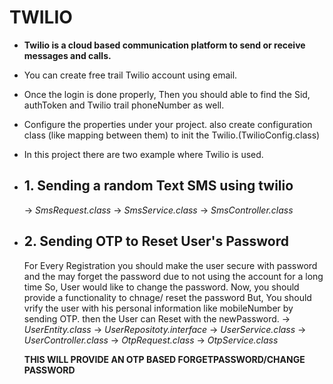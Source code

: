 # TWILIO

- **Twilio is a cloud based communication platform to send or receive messages and calls.**
- You can create free trail Twilio account using email.
- Once the login is done properly, Then you should able to find the Sid, authToken and Twilio trail phoneNumber as well.
- Configure the properties under your project. also create configuration class (like mapping between them) to init the Twilio.(TwilioConfig.class)
- In this project there are two example where Twilio is used.
- ## 1. Sending a random Text SMS using twilio
     -> _SmsRequest.class_
     -> _SmsService.class_
     -> _SmsController.class_
- ## 2. Sending OTP to Reset User's Password
     For Every Registration you should make the user secure with password and the may forget the password due to not using the account for a long time
     So, User would like to change the password.
     Now, you should provide a functionality to chnage/ reset the password
      But, You should vrify the user with his personal information like mobileNumber by sending OTP.
     then the User can Reset with the newPassword.
     -> _UserEntity.class_
     -> _UserRepositoty.interface_
     -> _UserService.class_
     -> _UserController.class_
     -> _OtpRequest.class_
     -> _OtpService.class_

     **THIS WILL PROVIDE AN OTP BASED FORGETPASSWORD/CHANGE PASSWORD**
